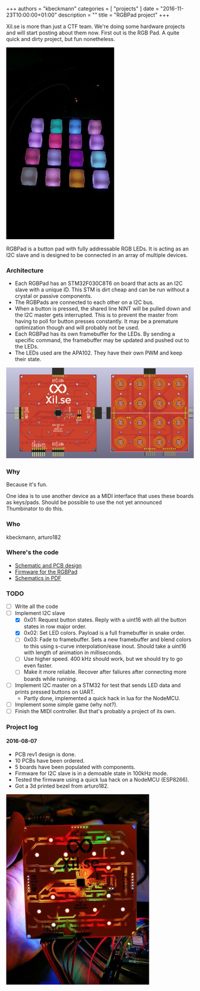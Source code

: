 +++
authors = "kbeckmann"
categories = [ "projects" ]
date = "2016-11-23T10:00:00+01:00"
description = ""
title = "RGBPad project"
+++

Xil.se is more than just a CTF team. We're doing some hardware projects and will start posting about them now. First out is the RGB Pad. A quite quick and dirty project, but fun nonetheless.

[![Sorry about the vertical video](/images/projects/rgbpad/board.gif)](/images/projects/rgbpad/board.gif)

RGBPad is a button pad with fully addressable RGB LEDs. It is acting as an I2C slave and is designed to be connected in an array of multiple devices.

### Architecture
- Each RGBPad has an STM32F030C8T6 on board that acts as an I2C slave with a unique ID. This STM is dirt cheap and can be run without a crystal or passive components.
- The RGBPads are connected to each other on a I2C bus.
- When a button is pressed, the shared line NINT will be pulled down and the I2C master gets interrupted. This is to prevent the master from having to poll for button presses constantly. It may be a premature optimization though and will probably not be used.
- Each RGBPad has its own framebuffer for the LEDs. By sending a specific command, the framebuffer may be updated and pushed out to the LEDs.
- The LEDs used are the APA102. They have their own PWM and keep their state.

[![alt tag](/images/projects/rgbpad/board1.png)](/images/projects/rgbpad/board1.png)

### Why
Because it's fun.

One idea is to use another device as a MIDI interface that uses these boards as keys/pads. Should be possible to use the not yet announced Thumbinator to do this.

### Who
kbeckmann, arturo182

### Where's the code
- [Schematic and PCB design](http://git.xil.se/kbeckmann/rgbpad-hw)
- [Firmware for the RGBPad](http://git.xil.se/kbeckmann/rgbpad-fw)
- [Schematics in PDF](/imgs/projects/rgbpad/rgbpad.pdf)

### TODO
- [ ] Write all the code
- [ ] Implement I2C slave
  - [X] 0x01: Request button states. Reply with a uint16 with all the button states in row major order.
  - [X] 0x02: Set LED colors. Payload is a full framebuffer in snake order.
  - [ ] 0x03: Fade to framebuffer. Sets a new framebuffer and blend colors to this using s-curve interpolation/ease inout. Should take a uint16 with length of animation in milliseconds.
  - [ ] Use higher speed. 400 kHz should work, but we should try to go even faster.
  - [ ] Make it more reliable. Recover after faliures after connecting more boards while running.
- [ ] Implement I2C master on a STM32 for test that sends LED data and prints pressed buttons on UART.
  - Partly done, implemented a quick hack in lua for the NodeMCU.
- [ ] Implement some simple game (why not?).
- [ ] Finish the MIDI controller. But that's probably a project of its own.

### Project log

#### 2016-08-07
- PCB rev1 design is done.
- 10 PCBs have been ordered.
- 5 boards have been populated with components.
- Firmware for I2C slave is in a demoable state in 100kHz mode.
- Tested the firmware using a quick lua hack on a NodeMCU (ESP8266).
- Got a 3d printed bezel from arturo182.

![alt tag](/images/projects/rgbpad/board.jpg)
